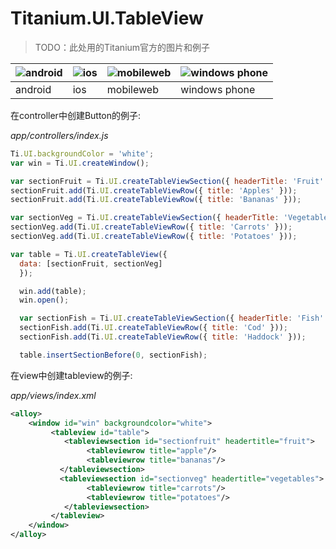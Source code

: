 # Titanium.UI.TableView

> TODO：此处用的Titanium官方的图片和例子

![android](http://docs.appcelerator.com/platform/latest/images/tableview/tableview_android.png)  | ![ios](http://docs.appcelerator.com/platform/latest/images/tableview/tableview_ios.png) | ![mobileweb](http://docs.appcelerator.com/platform/latest/images/tableview/tableview_mobileweb.png)  | ![windows phone](http://docs.appcelerator.com/platform/latest/images/tableview/tableview_wp.png)
------------- | ------------- | ------------- | -------------
android  | ios | mobileweb | windows phone


在controller中创建Button的例子:

*app/controllers/index.js*

```javascript
Ti.UI.backgroundColor = 'white';
var win = Ti.UI.createWindow();

var sectionFruit = Ti.UI.createTableViewSection({ headerTitle: 'Fruit' });
sectionFruit.add(Ti.UI.createTableViewRow({ title: 'Apples' }));
sectionFruit.add(Ti.UI.createTableViewRow({ title: 'Bananas' }));

var sectionVeg = Ti.UI.createTableViewSection({ headerTitle: 'Vegetables' });
sectionVeg.add(Ti.UI.createTableViewRow({ title: 'Carrots' }));
sectionVeg.add(Ti.UI.createTableViewRow({ title: 'Potatoes' }));

var table = Ti.UI.createTableView({
  data: [sectionFruit, sectionVeg]
  });

  win.add(table);
  win.open();

  var sectionFish = Ti.UI.createTableViewSection({ headerTitle: 'Fish' });
  sectionFish.add(Ti.UI.createTableViewRow({ title: 'Cod' }));
  sectionFish.add(Ti.UI.createTableViewRow({ title: 'Haddock' }));

  table.insertSectionBefore(0, sectionFish);

```

在view中创建tableview的例子:

*app/views/index.xml*

```xml
<alloy>
    <window id="win" backgroundcolor="white">
         <tableview id="table">
            <tableviewsection id="sectionfruit" headertitle="fruit">
                 <tableviewrow title="apple"/>
                 <tableviewrow title="bananas"/>
           </tableviewsection>
           <tableviewsection id="sectionveg" headertitle="vegetables">
                 <tableviewrow title="carrots"/>
                 <tableviewrow title="potatoes"/>
            </tableviewsection>
         </tableview>
    </window>
</alloy>
                                                                                                                                                        <tableviewrow title="cod"/>
                                                                                                                                                                        <tableviewrow title="haddock"/>
                                                                                                                                                                                    </tableviewsection>
                                                                                                                                                                                            </tableview>
                                                                                                                                                                                                </window>
                                                                                                                                                                                                </alloy>
```
